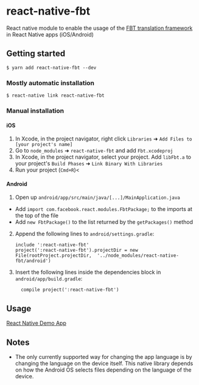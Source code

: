 # react-native-fbt

React native module to enable the usage of the [FBT translation framework](https://facebook.github.io/fbt/) in React Native apps (iOS/Android)

## Getting started

`$ yarn add react-native-fbt --dev`

### Mostly automatic installation

`$ react-native link react-native-fbt`

### Manual installation


#### iOS

1. In Xcode, in the project navigator, right click `Libraries` ➜ `Add Files to [your project's name]`
2. Go to `node_modules` ➜ `react-native-fbt` and add `Fbt.xcodeproj`
3. In Xcode, in the project navigator, select your project. Add `libFbt.a` to your project's `Build Phases` ➜ `Link Binary With Libraries`
4. Run your project (`Cmd+R`)<

#### Android

1. Open up `android/app/src/main/java/[...]/MainApplication.java`
  - Add `import com.facebook.react.modules.FbtPackage;` to the imports at the top of the file
  - Add `new FbtPackage()` to the list returned by the `getPackages()` method
2. Append the following lines to `android/settings.gradle`:
  	```
  	include ':react-native-fbt'
  	project(':react-native-fbt').projectDir = new File(rootProject.projectDir, 	'../node_modules/react-native-fbt/android')
  	```
3. Insert the following lines inside the dependencies block in `android/app/build.gradle`:
  	```
      compile project(':react-native-fbt')
  	```

## Usage
[React Native Demo App](https://github.com/facebook/fbt/tree/rn-demo-app)

## Notes
- The only currently supported way for changing the app language is by changing the language on the device itself. This native library depends on how the Android OS selects files depending on the language of the device.

